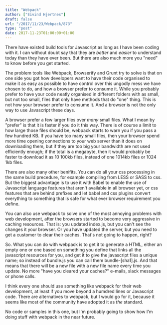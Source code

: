 ```yaml
---
title: "Webpack"
author: ["Eivind Hjertnes"]
draft: false
url: "/2017/11/23/Webpack/873"
type: "post"
date: 2017-11-23T01:00:00+01:00
---
```


There have existed build tools for Javascript as long as I have been
coding with it. I can without doubt say that they are _better_ and
_easier_ to understand today than they have ever been. But there are
also much more you "need" to know before you get started.

The problem tools like Webpack, Browserify and Grunt try to solve is
that on one side you got how developers want to have their code
organised to make it as easy as possible to have control over this
ungodly mess we have chosen to do, and how a browser prefer to consume
it. While you probably prefer to have your code neatly organised in
different folders with as small, but not too small, files that only have
methods that do "one" thing. This is not how your browser prefer to
consume it. And a browser is not the only way to use Javascript these
days.

A browser prefer a few larger files over _many_ small files. What I mean
by "prefer" is that it is faster if you do it this way. There is of
course a limit to how large those files should be, webpack starts to
warn you if you pass a few hundred KB. If you have too many small files,
then your browser spend more time opening connections to your web server
than it does on downloading them, but if they are too big your bandwidth
are not used efficiently enough; if the total is a megabyte, then it
would probably be faster to download it as 10 100kb files, instead of
one 1014kb files or 1024 1kb files.

There are also many other benifits. You can do all your css processing
in the same build precedure, for example compiling from LESS or SASS to
css. But the biggest advantage is to use it with Babel to enable the use
of Javascript language features that aren't available in all browser
yet, or css features that are behind prefixes and let babel and css
plugins convert everything to something that is safe for what ever
browser requirement you define.

You can also use webpack to solve one of the most annoying problems with
web development, after the browsers started to become very aggressive in
caching resources. That is: you updated index.js, but you can't see the
changes it your browser. Or you have updated the server, but you need to
get a customer to clear their caches. That's not going to happen, right?

So. What you can do with webpack is to get it to generate a HTML, either
an empty one or one based on something you define that links all the
javascript resources for you, and get it to give the javascript files a
unique name; so instead of bundle.js you can call them bundle-[sha1].js.
And that means that there will be a new file with a new file name every
time you update. No more "have you cleared your caches?" e-mails, slack
messages or phone calls.

I think every one should use something like webpack for their web
development, at least if you move beyond a humdred lines or Javascript
code. There are alternatives to webpack, but I would go for it, because
it seems like most of the community have adopted it as _the_ standard.

No code or samples in this one, but I'm probably going to show how I'm
doing stuff with webpack in the near future.
